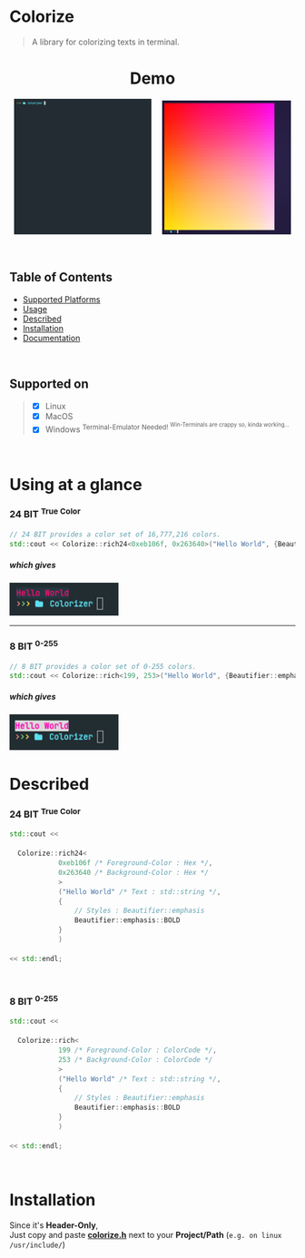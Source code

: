 # Colorize
> A library for colorizing texts in terminal.

<h1 align="center">Demo</h1>
<p align="center" width=100%">
  <img width="48%" src="assets/colorize-demo.gif" alt="Demo GIF">
  &nbsp; &nbsp;
  <img width="45%" src="assets/gradient-demo.png" alt="Demo Gradiant">
</p>

<br>

## Table of Contents

- [Supported Platforms](#supported-on)
- [Usage](#using-at-a-glance)
- [Described](#described)
- [Installation](#installation)
- [Documentation](#documentation)

<br>

## Supported on

> - [x] Linux
> - [x] MacOS
> - [x] Windows  <sup>Terminal-Emulator Needed! <sup> Win-Terminals are crappy so, kinda working...</sup></sup>

<br>

# Using at a glance

### 24 BIT <sup>True Color</sup>
```C++
// 24 BIT provides a color set of 16,777,216 colors.
std::cout << Colorize::rich24<0xeb106f, 0x263640>("Hello World", {Beautifier::emphasis::BOLD}) << std::endl;
```
##### which gives
<img width="38%" src="assets/example-001.png" alt="Example">

***

### 8 BIT <sup>0-255</sup>
```C++
// 8 BIT provides a color set of 0-255 colors.
std::cout << Colorize::rich<199, 253>("Hello World", {Beautifier::emphasis::BOLD}) << std::endl;
```
##### which gives
<img width="38%" src="assets/example-002.png" alt="Example">

<br>

# Described

### 24 BIT <sup>True Color</sup>
```CPP
std::cout <<

  Colorize::rich24<
            0xeb106f /* Foreground-Color : Hex */,
            0x263640 /* Background-Color : Hex */
            >
            ("Hello World" /* Text : std::string */,
            {
                // Styles : Beautifier::emphasis
                Beautifier::emphasis::BOLD
            }
            )

<< std::endl;
```

<br>

### 8 BIT <sup>0-255</sup>
```CPP
std::cout <<

  Colorize::rich<
            199 /* Foreground-Color : ColorCode */,
            253 /* Background-Color : ColorCode */
            >
            ("Hello World" /* Text : std::string */,
            {
                // Styles : Beautifier::emphasis
                Beautifier::emphasis::BOLD
            }
            )

<< std::endl;
```

<br>

# Installation
Since it's **Header-Only**,
<br>
Just copy and paste [**colorize.h**](/src/colorize.h) next to your **Project/Path** (`e.g. on linux /usr/include/`)
